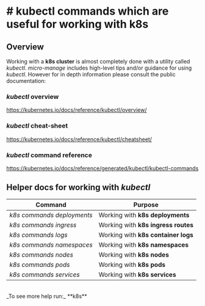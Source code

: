 # # **kubectl** commands which are useful for working with **k8s**

## Overview

Working with a **k8s cluster** is almost completely done with a utility called _kubectl_. _micro-manage_ includes high-level tips and/or guidance for using _kubectl_. However for in depth information please consult the public documentation:

### _kubectl_ overview
https://kubernetes.io/docs/reference/kubectl/overview/

### _kubectl_ cheat-sheet
https://kubernetes.io/docs/reference/kubectl/cheatsheet/

### _kubectl_ command reference
https://kubernetes.io/docs/reference/generated/kubectl/kubectl-commands

## Helper docs for working with _kubectl_

| Command | Purpose |
| -- | -- |
| _k8s commands deployments_ | Working with **k8s deployments** |
| _k8s commands ingress_ | Working with **k8s ingress routes** |
| _k8s commands logs_ | Working with **k8s container logs** |
| _k8s commands namespaces_ | Working with **k8s namespaces** |
| _k8s commands nodes_ | Working with **k8s nodes** |
| _k8s commands pods_ | Working with **k8s pods** |
| _k8s commands services_ | Working with **k8s services** |

<br>
_To see more help run:_ **k8s**